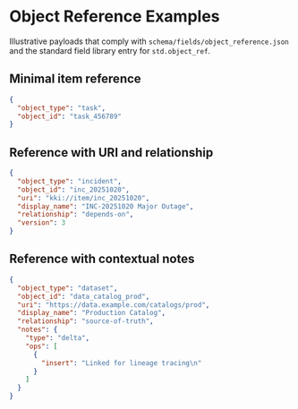 # Object Reference Examples

Illustrative payloads that comply with `schema/fields/object_reference.json` and
the standard field library entry for `std.object_ref`.

## Minimal item reference
```json
{
  "object_type": "task",
  "object_id": "task_456789"
}
```

## Reference with URI and relationship
```json
{
  "object_type": "incident",
  "object_id": "inc_20251020",
  "uri": "kki://item/inc_20251020",
  "display_name": "INC-20251020 Major Outage",
  "relationship": "depends-on",
  "version": 3
}
```

## Reference with contextual notes
```json
{
  "object_type": "dataset",
  "object_id": "data_catalog_prod",
  "uri": "https://data.example.com/catalogs/prod",
  "display_name": "Production Catalog",
  "relationship": "source-of-truth",
  "notes": {
    "type": "delta",
    "ops": [
      {
        "insert": "Linked for lineage tracing\n"
      }
    ]
  }
}
```
